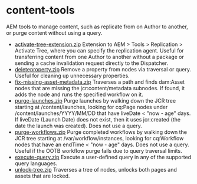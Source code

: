 # content-tools
AEM tools to manage content, such as replicate from on Author to another, or purge content without using a query.

* [activate-tree-extension.zip](activate-tree-extension-2.3.zip) Extension to AEM > Tools > Replication > Activate Tree, where you can specify the replication agent. Useful for transferring content from one Author to another without a package or sending a cache invalidation request directly to the Dispatcher.
* [deleteproperty.zip](deleteproperty-1.0.zip) Remove a property from nodes via traversal or query. Useful for cleaning up unnecessary properties.
* [fix-missing-asset-metadata.zip](fix-missing-asset-metadata-2.0.zip) Traverses a path and finds dam:Asset nodes that are missing the jcr:content/metadata subnodes. If found, it adds the node and runs the specified workflow on it.
* [purge-launches.zip](purge-launches-1.0.zip) Purge launches by walking down the JCR tree starting at /content/launches, looking for cq:Page nodes under /content/launches/YYYY/MM/DD that have liveDate < "now - age" days. If liveDate (Launch Date) does not exist, then it uses jcr:created (the date the launch was created). Does not use a query.
* [purge-workflows.zip](purge-workflows-1.2.zip) Purge completed workflows by walking down the JCR tree starting at /var/workflow/instances, looking for cq:Workflow nodes that have an endTime < "now - age" days. Does not use a query. Useful if the OOTB workflow purge fails due to query traversal limits.
* [execute-query.zip](execute-query-1.3.zip) Execute a user-defined query in any of the supported query languages.
* [unlock-tree.zip](unlock-tree-script-1.3.zip) Traverses a tree of nodes, unlocks both pages and assets that are locked.

